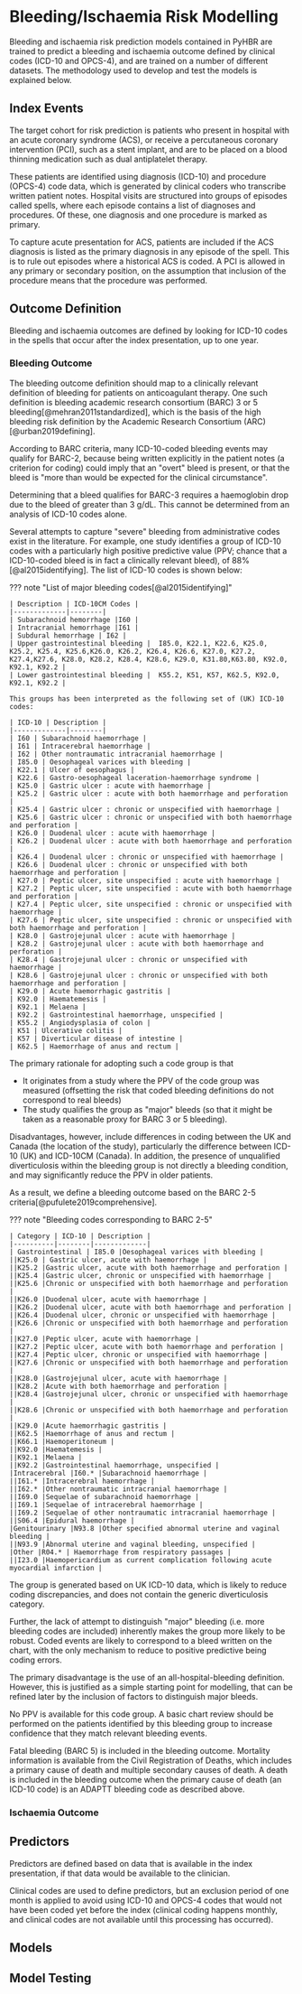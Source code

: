 # Bleeding/Ischaemia Risk Modelling

Bleeding and ischaemia risk prediction models contained in PyHBR are trained to predict a bleeding and ischaemia outcome defined by clinical codes (ICD-10 and OPCS-4), and are trained on a number of different datasets. The methodology used to develop and test the models is explained below.

## Index Events

The target cohort for risk prediction is patients who present in hospital with an acute coronary syndrome (ACS), or receive a percutaneous coronary intervention (PCI), such as a stent implant, and are to be placed on a blood thinning medication such as dual antiplatelet therapy. 

These patients are identified using diagnosis (ICD-10) and procedure (OPCS-4) code data, which is generated by clinical coders who transcribe written patient notes. Hospital visits are structured into groups of episodes called spells, where each episode contains a list of diagnoses and procedures. Of these, one diagnosis and one procedure is marked as primary.

To capture acute presentation for ACS, patients are included if the ACS diagnosis is listed as the primary diagnosis in any episode of the spell. This is to rule out episodes where a historical ACS is coded. A PCI is allowed in any primary or secondary position, on the assumption that inclusion of the procedure means that the procedure was performed.

## Outcome Definition

Bleeding and ischaemia outcomes are defined by looking for ICD-10 codes in the spells that occur after the index presentation, up to one year.

### Bleeding Outcome

The bleeding outcome definition should map to a clinically relevant definition of bleeding for patients on anticoagulant therapy. One such definition is bleeding academic research consortium (BARC) 3 or 5 bleeding[@mehran2011standardized], which is the basis of the high bleeding risk definition by the Academic Research Consortium (ARC)[@urban2019defining].

According to BARC criteria, many ICD-10-coded bleeding events may qualify for BARC-2, because being written explicitly in the patient notes (a criterion for coding) could imply that an "overt" bleed is present, or that the bleed is "more than would be expected for the clinical circumstance". 

Determining that a bleed qualifies for BARC-3 requires a haemoglobin drop due to the bleed of greater than 3 g/dL. This cannot be determined from an analysis of ICD-10 codes alone. 

Several attempts to capture "severe" bleeding from administrative codes exist in the literature. For example, one study identifies a group of ICD-10 codes with a particularly high positive predictive value (PPV; chance that a ICD-10-coded bleed is in fact a clinically relevant bleed), of 88%[@al2015identifying]. The list of ICD-10 codes is shown below:

??? note "List of major bleeding codes[@al2015identifying]"

    | Description | ICD-10CM Codes |
    |-------------|--------|
    | Subarachnoid hemorrhage |I60 |
    | Intracranial hemorrhage |I61 |
    | Subdural hemorrhage | I62 |
    | Upper gastrointestinal bleeding |  I85.0, K22.1, K22.6, K25.0, K25.2, K25.4, K25.6,K26.0, K26.2, K26.4, K26.6, K27.0, K27.2, K27.4,K27.6, K28.0, K28.2, K28.4, K28.6, K29.0, K31.80,K63.80, K92.0, K92.1, K92.2 |
    | Lower gastrointestinal bleeding |  K55.2, K51, K57, K62.5, K92.0, K92.1, K92.2 |

    This groups has been interpreted as the following set of (UK) ICD-10 codes:

    | ICD-10 | Description |
    |-------------|--------|
    | I60 | Subarachnoid haemorrhage |
    | I61 | Intracerebral haemorrhage |
    | I62 | Other nontraumatic intracranial haemorrhage |
    | I85.0 | Oesophageal varices with bleeding |
    | K22.1 | Ulcer of oesophagus |
    | K22.6 | Gastro-oesophageal laceration-haemorrhage syndrome |
    | K25.0 | Gastric ulcer : acute with haemorrhage |
    | K25.2 | Gastric ulcer : acute with both haemorrhage and perforation |
    | K25.4 | Gastric ulcer : chronic or unspecified with haemorrhage |
    | K25.6 | Gastric ulcer : chronic or unspecified with both haemorrhage and perforation |
    | K26.0 | Duodenal ulcer : acute with haemorrhage |
    | K26.2 | Duodenal ulcer : acute with both haemorrhage and perforation |
    | K26.4 | Duodenal ulcer : chronic or unspecified with haemorrhage |
    | K26.6 | Duodenal ulcer : chronic or unspecified with both haemorrhage and perforation |
    | K27.0 | Peptic ulcer, site unspecified : acute with haemorrhage |
    | K27.2 | Peptic ulcer, site unspecified : acute with both haemorrhage and perforation |
    | K27.4 | Peptic ulcer, site unspecified : chronic or unspecified with haemorrhage |
    | K27.6 | Peptic ulcer, site unspecified : chronic or unspecified with both haemorrhage and perforation |
    | K28.0 | Gastrojejunal ulcer : acute with haemorrhage |
    | K28.2 | Gastrojejunal ulcer : acute with both haemorrhage and perforation |
    | K28.4 | Gastrojejunal ulcer : chronic or unspecified with haemorrhage |
    | K28.6 | Gastrojejunal ulcer : chronic or unspecified with both haemorrhage and perforation |
    | K29.0 | Acute haemorrhagic gastritis |
    | K92.0 | Haematemesis |
    | K92.1 | Melaena |
    | K92.2 | Gastrointestinal haemorrhage, unspecified |
    | K55.2 | Angiodysplasia of colon |
    | K51 | Ulcerative colitis |
    | K57 | Diverticular disease of intestine |
    | K62.5 | Haemorrhage of anus and rectum |

The primary rationale for adopting such a code group is that

* It originates from a study where the PPV of the code group was measured (offsetting the risk that coded bleeding definitions do not correspond to real bleeds)
* The study qualifies the group as "major" bleeds (so that it might be taken as a reasonable proxy for BARC 3 or 5 bleeding).

Disadvantages, however, include differences in coding between the UK and Canada (the location of the study), particularly the difference between ICD-10 (UK) and ICD-10CM (Canada). In addition, the presence of unqualified diverticulosis within the bleeding group is not directly a bleeding condition, and may significantly reduce the PPV in older patients.

As a result, we define a bleeding outcome based on the BARC 2-5 criteria[@pufulete2019comprehensive].

??? note "Bleeding codes corresponding to BARC 2-5"

    | Category | ICD-10 | Description |
    |----------|--------|-------------|
    | Gastrointestinal | I85.0 |Oesophageal varices with bleeding |  
    ||K25.0 | Gastric ulcer, acute with haemorrhage |
    ||K25.2 |Gastric ulcer, acute with both haemorrhage and perforation |
    ||K25.4 |Gastric ulcer, chronic or unspecified with haemorrhage |
    ||K25.6 |Chronic or unspecified with both haemorrhage and perforation |
    ||K26.0 |Duodenal ulcer, acute with haemorrhage |
    ||K26.2 |Duodenal ulcer, acute with both haemorrhage and perforation |
    ||K26.4 |Duodenal ulcer, chronic or unspecified with haemorrhage |
    ||K26.6 |Chronic or unspecified with both haemorrhage and perforation |
    ||K27.0 |Peptic ulcer, acute with haemorrhage |
    ||K27.2 |Peptic ulcer, acute with both haemorrhage and perforation |
    ||K27.4 |Peptic ulcer, chronic or unspecified with haemorrhage |
    ||K27.6 |Chronic or unspecified with both haemorrhage and perforation |
    ||K28.0 |Gastrojejunal ulcer, acute with haemorrhage |
    ||K28.2 |Acute with both haemorrhage and perforation |
    ||K28.4 |Gastrojejunal ulcer, chronic or unspecified with haemorrhage |
    ||K28.6 |Chronic or unspecified with both haemorrhage and perforation |
    ||K29.0 |Acute haemorrhagic gastritis |
    ||K62.5 |Haemorrhage of anus and rectum |
    ||K66.1 |Haemoperitoneum |
    ||K92.0 |Haematemesis |
    ||K92.1 |Melaena |
    ||K92.2 |Gastrointestinal haemorrhage, unspecified |
    |Intracerebral |I60.* |Subarachnoid haemorrhage |
    ||I61.* |Intracerebral haemorrhage |
    ||I62.* |Other nontraumatic intracranial haemorrhage |
    ||I69.0 |Sequelae of subarachnoid haemorrhage |
    ||I69.1 |Sequelae of intracerebral haemorrhage |
    ||I69.2 |Sequelae of other nontraumatic intracranial haemorrhage |
    ||S06.4 |Epidural haemorrhage |
    |Genitourinary |N93.8 |Other specified abnormal uterine and vaginal bleeding |
    ||N93.9 |Abnormal uterine and vaginal bleeding, unspecified |
    |Other |R04.* | Haemorrhage from respiratory passages |
    ||I23.0 |Haemopericardium as current complication following acute myocardial infarction |

The group is generated based on UK ICD-10 data, which is likely to reduce coding discrepancies, and does not contain the generic diverticulosis category. 

Further, the lack of attempt to distinguish "major" bleeding (i.e. more bleeding codes are included) inherently makes the group more likely to be robust. Coded events are likely to correspond to a bleed written on the chart, with the only mechanism to reduce to positive predictive being coding errors.

The primary disadvantage is the use of an all-hospital-bleeding definition. However, this is justified as a simple starting point for modelling, that can be refined later by the inclusion of factors to distinguish major bleeds.

No PPV is available for this code group. A basic chart review should be performed on the patients identified by this bleeding group to increase confidence that they match relevant bleeding events.

Fatal bleeding (BARC 5) is included in the bleeding outcome. Mortality information is available from the Civil Registration of Deaths, which includes a primary cause of death and multiple secondary causes of death. A death is included in the bleeding outcome when the primary cause of death (an ICD-10 code) is an ADAPTT bleeding code as described above.



### Ischaemia Outcome

## Predictors

Predictors are defined based on data that is available in the index presentation, if that data would be available to the clinician.

Clinical codes are used to define predictors, but an exclusion period of one month is applied to avoid using ICD-10 and OPCS-4 codes that would not have been coded yet before the index (clinical coding happens monthly, and clinical codes are not available until this processing has occurred). 

## Models

## Model Testing